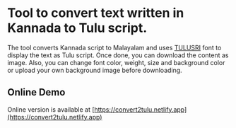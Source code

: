 # Tool to convert text written in Kannada to Tulu script.
The tool converts Kannada script to Malayalam and uses [TULUSRI](www.thetulufont.com) font to display the text as Tulu script. Once done, you can download the content as image. Also, you can change font color, weight, size and background color or upload your own background image before downloading.

## Online Demo
Online version is available at [https://convert2tulu.netlify.app](https://convert2tulu.netlify.app)